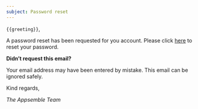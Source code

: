 ```yaml
---
subject: Password reset
---
```


`{{greeting}}`,

A password reset has been requested for you account. Please click [here]({{url}}) to reset your
password.

**Didn’t request this email?**

Your email address may have been entered by mistake. This email can be ignored safely.

Kind regards,

_The Appsemble Team_
